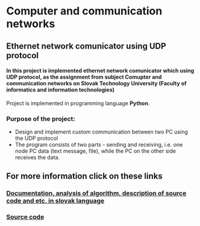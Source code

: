 # Computer and communication networks
## Ethernet network comunicator using UDP protocol

#### In this project is implemented ethernet network comunicator which using UDP protocol, as the assignment from subject Comupter and communication networks on Slovak Technology University (Faculty of informatics and information technologies)

Project is implemented in programming language **Python**.

### Purpose of the project:
- Design and implement custom communication between two PC using the UDP protocol
- The program consists of two parts - sending and receiving, i.e. one node PC data (text message, file), while the PC on the other side receives the data.


## For more information click on these links 
### [Documentation, analysis of algorithm, description of source code and etc. in slovak language](DOC/doc_assign2.pdf)
### [Source code](src/main.py)
